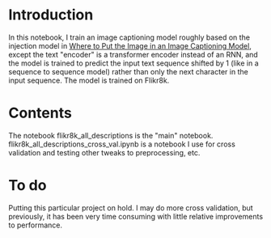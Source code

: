 # Introduction
In this notebook, I train an image captioning model roughly based on the injection model in [Where to Put the Image in an Image Captioning Model](https://arxiv.org/abs/1703.09137), except the text "encoder" is a transformer encoder instead of an RNN, and the model is trained to predict the input text sequence shifted by 1 (like in a sequence to sequence model) rather than only the next character in the input sequence. The model is trained on Flikr8k. 

# Contents
The notebook flikr8k_all_descriptions is the "main" notebook. flikr8k_all_descriptions_cross_val.ipynb is a notebook I use for cross validation and testing other tweaks to preprocessing, etc.

# To do
Putting this particular project on hold. I may do more cross validation, but previously, it has been very time consuming with little relative improvements to performance.
